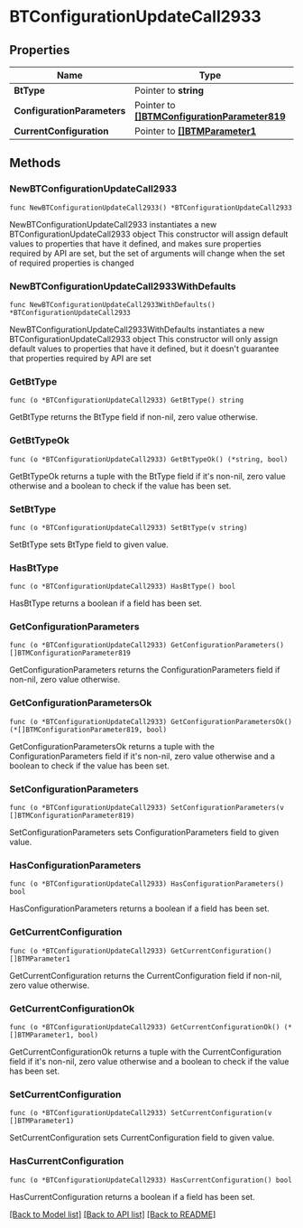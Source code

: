 # BTConfigurationUpdateCall2933

## Properties

Name | Type | Description | Notes
------------ | ------------- | ------------- | -------------
**BtType** | Pointer to **string** |  | [optional] 
**ConfigurationParameters** | Pointer to [**[]BTMConfigurationParameter819**](BTMConfigurationParameter-819.md) |  | [optional] 
**CurrentConfiguration** | Pointer to [**[]BTMParameter1**](BTMParameter-1.md) |  | [optional] 

## Methods

### NewBTConfigurationUpdateCall2933

`func NewBTConfigurationUpdateCall2933() *BTConfigurationUpdateCall2933`

NewBTConfigurationUpdateCall2933 instantiates a new BTConfigurationUpdateCall2933 object
This constructor will assign default values to properties that have it defined,
and makes sure properties required by API are set, but the set of arguments
will change when the set of required properties is changed

### NewBTConfigurationUpdateCall2933WithDefaults

`func NewBTConfigurationUpdateCall2933WithDefaults() *BTConfigurationUpdateCall2933`

NewBTConfigurationUpdateCall2933WithDefaults instantiates a new BTConfigurationUpdateCall2933 object
This constructor will only assign default values to properties that have it defined,
but it doesn't guarantee that properties required by API are set

### GetBtType

`func (o *BTConfigurationUpdateCall2933) GetBtType() string`

GetBtType returns the BtType field if non-nil, zero value otherwise.

### GetBtTypeOk

`func (o *BTConfigurationUpdateCall2933) GetBtTypeOk() (*string, bool)`

GetBtTypeOk returns a tuple with the BtType field if it's non-nil, zero value otherwise
and a boolean to check if the value has been set.

### SetBtType

`func (o *BTConfigurationUpdateCall2933) SetBtType(v string)`

SetBtType sets BtType field to given value.

### HasBtType

`func (o *BTConfigurationUpdateCall2933) HasBtType() bool`

HasBtType returns a boolean if a field has been set.

### GetConfigurationParameters

`func (o *BTConfigurationUpdateCall2933) GetConfigurationParameters() []BTMConfigurationParameter819`

GetConfigurationParameters returns the ConfigurationParameters field if non-nil, zero value otherwise.

### GetConfigurationParametersOk

`func (o *BTConfigurationUpdateCall2933) GetConfigurationParametersOk() (*[]BTMConfigurationParameter819, bool)`

GetConfigurationParametersOk returns a tuple with the ConfigurationParameters field if it's non-nil, zero value otherwise
and a boolean to check if the value has been set.

### SetConfigurationParameters

`func (o *BTConfigurationUpdateCall2933) SetConfigurationParameters(v []BTMConfigurationParameter819)`

SetConfigurationParameters sets ConfigurationParameters field to given value.

### HasConfigurationParameters

`func (o *BTConfigurationUpdateCall2933) HasConfigurationParameters() bool`

HasConfigurationParameters returns a boolean if a field has been set.

### GetCurrentConfiguration

`func (o *BTConfigurationUpdateCall2933) GetCurrentConfiguration() []BTMParameter1`

GetCurrentConfiguration returns the CurrentConfiguration field if non-nil, zero value otherwise.

### GetCurrentConfigurationOk

`func (o *BTConfigurationUpdateCall2933) GetCurrentConfigurationOk() (*[]BTMParameter1, bool)`

GetCurrentConfigurationOk returns a tuple with the CurrentConfiguration field if it's non-nil, zero value otherwise
and a boolean to check if the value has been set.

### SetCurrentConfiguration

`func (o *BTConfigurationUpdateCall2933) SetCurrentConfiguration(v []BTMParameter1)`

SetCurrentConfiguration sets CurrentConfiguration field to given value.

### HasCurrentConfiguration

`func (o *BTConfigurationUpdateCall2933) HasCurrentConfiguration() bool`

HasCurrentConfiguration returns a boolean if a field has been set.


[[Back to Model list]](../README.md#documentation-for-models) [[Back to API list]](../README.md#documentation-for-api-endpoints) [[Back to README]](../README.md)


